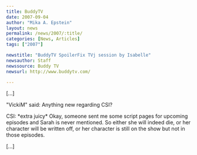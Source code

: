 ```yaml
---
title: BuddyTV
date: 2007-09-04
author: "Mika A. Epstein"
layout: news
permalink: /news/2007/:title/
categories: [News, Articles]
tags: ["2007"]

newstitle: "BuddyTV SpoilerFix TVj session by Isabelle"
newsauthor: Staff
newssource: Buddy TV
newsurl: http://www.buddytv.com/

---
```


[...]

"VickiM" said: Anything new regarding CSI?

CSI: \*extra juicy\* Okay, someone sent me some script pages for upcoming episodes and Sarah is never mentioned. So either she will indeed die, or her character will be written off, or her character is still on the show but not in those episodes.

[...]
